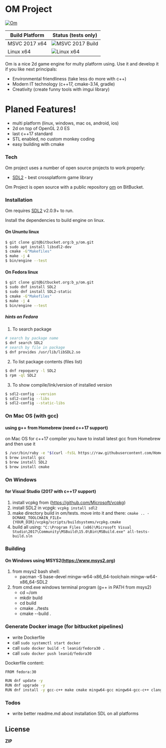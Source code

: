# OM Project

[![Om](https://bitbucket.org/account/user/b_y/projects/OM/avatar/32)](https://bitbucket.org/account/user/b_y/projects/OM)


Build Platform   | Status (tests only)
---------------- | ----------------------
MSVC 2017 x64    | ![MSVC 2017 Build](https://ci.appveyor.com/api/projects/status/bitbucket/b_y/om)
Linux x64        | ![Linux x64](https://img.shields.io/bitbucket/pipelines/b_y/om.svg)



Om is a nice 2d game engine for multy platform using. Use it and develop it if you like next principals:

  - Environmental friendliness (take less do more with c++)
  - Modern IT technology (c++17, cmake-3.14, gradle)
  - Creativity (create funny tools with imgui library)

# Planed Features!

  - multi platform (linux, windows, mac os, android, ios)
  - 2d on top of OpenGL 2.0 ES
  - last c++17 standard
  - STL enabled, no custom monkey coding
  - easy building with cmake

### Tech

Om project uses a number of open source projects to work properly:

* [SDL2] - best crossplatform game library

 Om Project is open source with a public repository [om](https://bitbucket.org/b_y/om)
 on BitBucket.

### Installation

Om requires [SDL2](http://libsdl.org/) v2.0.9+ to run.

Install the dependencies to build engine on linux.

#### On Ununtu linux

```sh
$ git clone git@bitbucket.org:b_y/om.git
$ sudo apt install libsdl2-dev
$ cmake -G"Makefiles" 
$ make -j 4
$ bin/engine --test
```

#### On Fedora linux
```sh
$ git clone git@bitbucket.org:b_y/om.git
$ sudo dnf install SDL2
$ sudo dnf install SDL2-static
$ cmake -G"Makefiles" 
$ make -j 4
$ bin/engine --test
```
##### hints on Fedora
1. To search package
```sh
# search by package name
$ dnf search SDL2
# search by file in package
$ dnf provides /usr/lib/libSDL2.so
```
2. To list package contents (files list)
```sh
$ dnf repoquery -l SDL2
$ rpm -ql SDL2
```
3. To show compile/link/version of installed version
```sh
$ sdl2-config --version
$ sdl2-config --libs
$ sdl2-config --static-libs
```

### On Mac OS (with gcc)
#### using g++ from Homebrew (need c++17 support)
on Mac OS for c++17 compiler you have to install latest gcc from Homebrew and then use it
```sh
$ /usr/bin/ruby -e "$(curl -fsSL https://raw.githubusercontent.com/Homebrew/install/master/install)"
$ brew install gcc
$ brew install SDL2
$ brew install cmake
```

### On Windows
#### for Visual Studio (2017 with c++17 support)
1. install vcpkg from (https://github.com/Microsoft/vcpkg)
2. install SDL2 in vcpgk: ```vcpkg install sdl2```
3. make directory build in om/tests. move into it and there:
```cmake .. -DCMAKE_TOOLCHAIN_FILE={YOUR_DIR}/vcpkg/scripts/buildsystems/vcpkg.cmake```
4. build all using:
```"C:\Program Files (x86)\Microsoft Visual Studio\2017\Community\MSBuild\15.0\Bin\MSBuild.exe" all-tests-build.sln```

### Building
#### On Windows using MSYS2(https://www.msys2.org)
1. from msys2 bash shell:
    - pacman -S base-devel mingw-w64-x86_64-toolchain mingw-w64-x86_64-SDL2
2. from cmd.exe windows terminal program (g++ in PATH from msys2)
    - cd ~/om 
    - mkdir build 
    - cd build 
    - cmake ../tests 
    - cmake --build .

### Generate Docker image (for bitbucket pipelines)
 - write Dockerfile
 - call ```sudo systemctl start docker```
 - call ```sudo docker build -t leanid/fedora30 .```
 - call ```sudo docker push leanid/fedora30```

Dockerfile content:

```sh
FROM fedora:30

RUN dnf update -y
RUN dnf upgrade -y
RUN dnf install -y gcc-c++ make cmake mingw64-gcc mingw64-gcc-c++ clang wine git SDL2-devel SDL2-static mingw64-SDL2 mingw64-SDL2-static
```

### Todos

 - write better readme.md about installation SDL on all platforms

License
----

**ZIP**

[//]: # (These are reference links used in the body of this note and get stripped out when the markdown processor does its job. There is no need to format nicely because it shouldn't be seen. Thanks SO - http://stackoverflow.com/questions/4823468/store-comments-in-markdown-syntax)


   [SDL2]: <http://libsdl.org/>

